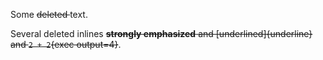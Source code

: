 Some <del>deleted </del>text.

Several deleted inlines <del>**strongly emphasized** and [underlined]{underline} and `2 + 2`{exec output=4}</del>.